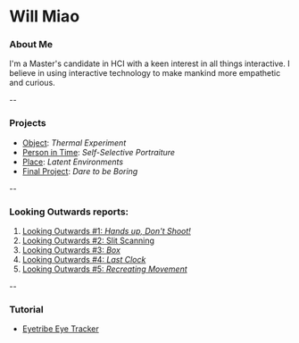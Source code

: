 # Will Miao

### About Me

I'm a Master's candidate in HCI with a keen interest in all things interactive. I believe in using interactive technology to make mankind more empathetic and curious.

-- 
### Projects

* [Object](project1/README.md): *Thermal Experiment*
* [Person in Time](project2/README.md): *Self-Selective Portraiture*
* [Place](project3/README.md): *Latent Environments*
* [Final Project](project4/README.md): *Dare to be Boring*

--
### Looking Outwards reports: 

1. [Looking Outwards #1: *Hands up, Don't Shoot!*](LookingOutwards/lookingout1.md)
2. [Looking Outwards #2: Slit Scanning](LookingOutwards/lookingout2.md)
3. [Looking Outwards #3: *Box*](LookingOutwards/lookingout3.md)
4. [Looking Outwards #4: *Last Clock*](LookingOutwards/lookingoutwards4.md)
5. [Looking Outwards #5: *Recreating Movement*](LookingOutwards/lookingoutwards5.md)

--
### Tutorial 

* [Eyetribe Eye Tracker](tutorial-eyetribe.md)
